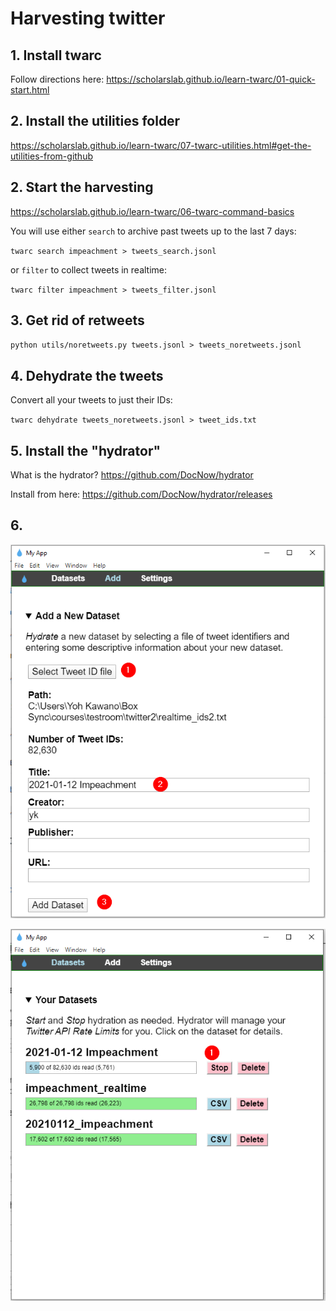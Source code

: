 # Harvesting twitter

## 1. Install twarc

Follow directions here: https://scholarslab.github.io/learn-twarc/01-quick-start.html

## 2. Install the utilities folder

https://scholarslab.github.io/learn-twarc/07-twarc-utilities.html#get-the-utilities-from-github

## 2. Start the harvesting

https://scholarslab.github.io/learn-twarc/06-twarc-command-basics

You will use either `search` to archive past tweets up to the last 7 days:

`twarc search impeachment > tweets_search.jsonl`

or `filter` to collect tweets in realtime:

`twarc filter impeachment > tweets_filter.jsonl`

## 3. Get rid of retweets

`python utils/noretweets.py tweets.jsonl > tweets_noretweets.jsonl`

## 4. Dehydrate the tweets

Convert all your tweets to just their IDs:

`twarc dehydrate tweets_noretweets.jsonl > tweet_ids.txt`

## 5. Install the "hydrator"

What is the hydrator? https://github.com/DocNow/hydrator

Install from here:
https://github.com/DocNow/hydrator/releases

## 6. 
<kbd><img src="images/hydrator1.png"></kbd>

<kbd><img src="images/hydrator2.png"></kbd>
